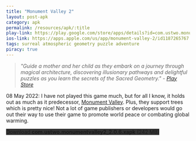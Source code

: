 ```yaml
---
title: "Monument Valley 2"
layout: post-apk
category: apk
permalink: /resources/apk/:title
play-link: https://play.google.com/store/apps/details?id=com.ustwo.monumentvalley2
ios-link: https://apps.apple.com/us/app/monument-valley-2/id1187265767
tags: surreal atmospheric geometry puzzle adventure
piracy: true
---
```


> _"Guide a mother and her child as they embark on a journey through magical architecture, discovering illusionary pathways and delightful puzzles as you learn the secrets of the Sacred Geometry." - <a href="https://play.google.com/store/apps/details?id=com.ustwo.monumentvalley2" target="_blank">Play Store</a>_

<span class="timestamp">08 May 2022:</span> I have not played this game much, but for all I know, it holds out as much as it predecessor, [Monument Valley](https://arifhamed.com/resources/apk/Monument-Valley). Plus, they support trees which is pretty nice! Not a lot of game publishers or developers would go out their way to use their game to promote world peace or combating global warming.

<div class="text-center">
    <a class="btn btn-dark btn-block w-100" onclick='apk("com.ustwo.monumentvalley2_2.0.6.xapk")' style="text-decoration: none; background-color: #333;"> Download <b>com.ustwo.monumentvalley2_2.0.6.xapk</b> (242 MB)</a>
</div>
